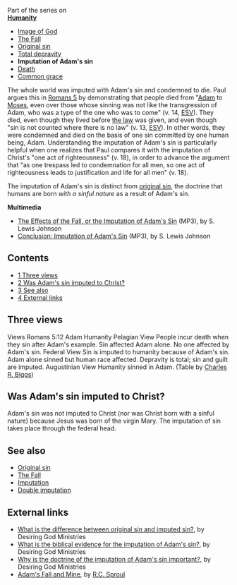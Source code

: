 Part of the series on  
**[Humanity](Humanity "Humanity")**
-   [Image of God](Image_of_God "Image of God")
-   [The Fall](The_Fall "The Fall")
-   [Original sin](Original_sin "Original sin")
-   [Total depravity](Total_depravity "Total depravity")
-   **Imputation of Adam's sin**
-   [Death](Death "Death")
-   [Common grace](Common_grace "Common grace")

The whole world was imputed with Adam's sin and condemned to die.
Paul argues this in [Romans 5](Romans_5 "Romans 5") by
demonstrating that people died from "[Adam](Adam "Adam") to
[Moses](Moses "Moses"), even over those whose sinning was not like
the transgression of Adam, who was a type of the one who was to
come" (v. 14, [ESV](ESV "ESV")). They died, even though they lived
before
[the law](index.php?title=Mosaic_Law&action=edit&redlink=1 "Mosaic Law (page does not exist)")
was given, and even though "sin is not counted where there is no
law" (v. 13, [ESV](ESV "ESV")). In other words, they were condemned
and died on the basis of one sin committed by one human being,
Adam. Understanding the imputation of Adam's sin is particularly
helpful when one realizes that Paul compares it with the imputation
of Christ's "one act of righteousness" (v. 18), in order to advance
the argument that "as one trespass led to condemnation for all men,
so one act of righteousness leads to justification and life for all
men" (v. 18).

The imputation of Adam's sin is distinct from
[original sin](Original_sin "Original sin"), the doctrine that
humans are born *with a sinful nature* as a result of Adam's sin.

**Multimedia**

-   [The Effects of the Fall, or the Imputation of Adam's Sin](http://www.believerschapeldallas.org/audio/slj-69_systematic-theology/120_SLJ_69_32K.mp3)
    (MP3), by S. Lewis Johnson
-   [Conclusion: Imputation of Adam's Sin](http://www.believerschapeldallas.org/audio/slj-69_systematic-theology/121_SLJ_69_32K.mp3)
    (MP3), by S. Lewis Johnson

## Contents

-   [1 Three views](#Three_views)
-   [2 Was Adam's sin imputed to Christ?](#Was_Adam.27s_sin_imputed_to_Christ.3F)
-   [3 See also](#See_also)
-   [4 External links](#External_links)

## Three views

Views
Romans 5:12
Adam
Humanity
Pelagian View
People incur death when they sin after Adam's example.
Sin affected Adam alone.
No one affected by Adam's sin.
Federal View
Sin is imputed to humanity because of Adam's sin.
Adam alone sinned but human race affected.
Depravity is total; sin and guilt are imputed.
Augustinian View
Humanity sinned in Adam.
(Table by
[Charles R. Biggs](http://www.aplacefortruth.org/essays/appendix3.htm))

## Was Adam's sin imputed to Christ?

Adam's sin was not imputed to Christ (nor was Christ born with a
sinful nature) because Jesus was born of the virgin Mary. The
imputation of sin takes place through the federal head.


## See also

-   [Original sin](Original_sin "Original sin")
-   [The Fall](The_Fall "The Fall")
-   [Imputation](Imputation "Imputation")
-   [Double imputation](Double_imputation "Double imputation")

## External links

-   [What is the difference between original sin and imputed sin?](http://www.desiringgod.org/ResourceLibrary/Articles/ByTopic/50/1609_What_is_the_difference_between_original_sin_and_imputed_sin/),
    by Desiring God Ministries
-   [What is the biblical evidence for the imputation of Adam's sin?](http://www.desiringgod.org/library/theological_qa/sin/ev_imptd.html),
    by Desiring God Ministries
-   [Why is the doctrine of the imputation of Adam's sin important?](http://www.desiringgod.org/library/theological_qa/sin/important.html),
    by Desiring God Ministries
-   [Adam's Fall and Mine](http://www.the-highway.com/fall_Sproul.html),
    by [R.C. Sproul](R.C._Sproul "R.C. Sproul")



